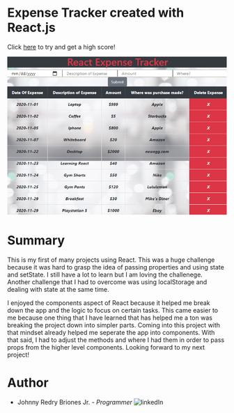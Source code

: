 # Expense Tracker created with React.js

Click [here](https://jbri91.github.io/snakeGame/) to try and get a high score!

![React Expense Tracker](src/readmeScreenshot.png)

# Summary

This is my first of many projects using React. This was a huge challenge because it was hard to grasp the idea of passing properties and using state and setState. I still have a lot to learn but I am loving the challenege. Another challenge that I had to overcome was using localStorage and dealing with state at the same time.

I enjoyed the components aspect of React because it helped me break down the app and the logic to focus on certain tasks. This came easier to me because one thing that I have learned that has helped me a ton was breaking the project down into simpler parts. Coming into this project with that mindset already helped me seperate the app into components. With that said, I had to adjust the methods and where I had them in order to pass props from the higher level components. Looking forward to my next project!


# Author
* Johnny Redry Briones Jr. - *Programmer*
![linkedIn](https://www.linkedin.com/in/johnny-briones-b6068383/)